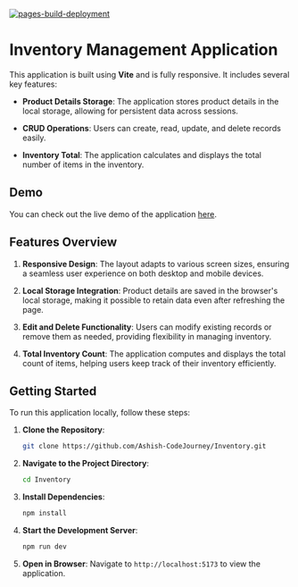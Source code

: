 [![pages-build-deployment](https://github.com/Ashish-CodeJourney/Inventory/actions/workflows/pages/pages-build-deployment/badge.svg)](https://github.com/Ashish-CodeJourney/Inventory/actions/workflows/pages/pages-build-deployment)

# Inventory Management Application

This application is built using **Vite** and is fully responsive. It includes several key features:

- **Product Details Storage**: The application stores product details in the local storage, allowing for persistent data across sessions.
  
- **CRUD Operations**: Users can create, read, update, and delete records easily.

- **Inventory Total**: The application calculates and displays the total number of items in the inventory.

## Demo

You can check out the live demo of the application [here](https://inventoryusingreact.vercel.app/).

## Features Overview

1. **Responsive Design**: The layout adapts to various screen sizes, ensuring a seamless user experience on both desktop and mobile devices.
  
2. **Local Storage Integration**: Product details are saved in the browser's local storage, making it possible to retain data even after refreshing the page.

3. **Edit and Delete Functionality**: Users can modify existing records or remove them as needed, providing flexibility in managing inventory.

4. **Total Inventory Count**: The application computes and displays the total count of items, helping users keep track of their inventory efficiently.

## Getting Started

To run this application locally, follow these steps:

1. **Clone the Repository**: 
   ```bash
   git clone https://github.com/Ashish-CodeJourney/Inventory.git
   ```
   
2. **Navigate to the Project Directory**:
   ```bash
   cd Inventory
   ```

3. **Install Dependencies**:
   ```bash
   npm install
   ```

4. **Start the Development Server**:
   ```bash
   npm run dev
   ```

5. **Open in Browser**: Navigate to `http://localhost:5173` to view the application.
